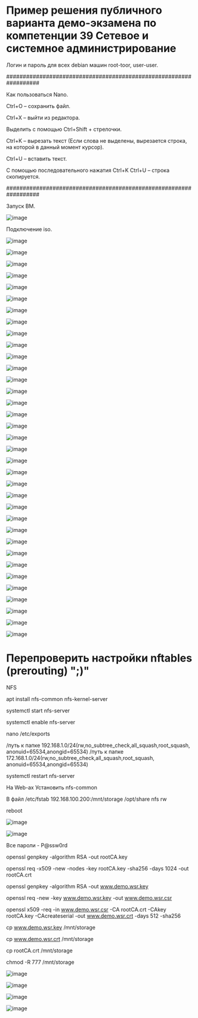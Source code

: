 Пример решения публичного варианта демо-экзамена по компетенции 39 Сетевое и системное
администрирование
===========================================================

Логин и пароль для всех debian машин root-toor, user-user.

##################################################################

Как пользоваться Nano.

Ctrl+O – сохранить файл.

Ctrl+X – выйти из редактора.

Выделить с помощью Ctrl+Shift + стрелочки.

Ctrl+K – вырезать текст (Если слова не выделены, вырезается строка, на которой в данный момент курсор).

Ctrl+U – вставить текст.

С помощью последовательного нажатия Ctrl+K Ctrl+U – строка скопируется.

################################################################## 

Запуск ВМ.

![image](https://user-images.githubusercontent.com/99468773/169715471-f5c41fb8-3c2d-440f-b953-c62e8419a873.png)

Подключение iso.

![image](https://user-images.githubusercontent.com/99468773/169715476-c02a04a5-5c2e-44c7-bb56-1e5357f914c2.png)

![image](https://user-images.githubusercontent.com/99468773/169715519-ad4d3d2b-bc70-4c6c-95b1-7bc3187ecaf2.png)

![image](https://user-images.githubusercontent.com/99468773/169715549-e286c521-eb80-4d20-b958-415e28cd8d03.png)

![image](https://user-images.githubusercontent.com/99468773/169715565-22cca751-a7ec-400f-abbd-b334a2960f1d.png)

![image](https://user-images.githubusercontent.com/99468773/169715581-5c950dbd-66a3-42e1-ae44-2a818db0f797.png)

![image](https://user-images.githubusercontent.com/99468773/169715598-782ea4d4-5ffd-47ba-90a3-56d758402e77.png)

![image](https://user-images.githubusercontent.com/99468773/169715638-15ecae39-9424-44b9-9ca1-ee73bf5feb2b.png)

![image](https://user-images.githubusercontent.com/99468773/169715649-9c50a8f1-097b-46c2-88fc-5475095eeb8f.png)

![image](https://user-images.githubusercontent.com/99468773/169715684-2a91550f-7584-4c27-8b2d-cc83cde1af9b.png)

![image](https://user-images.githubusercontent.com/99468773/169715694-0dc4f152-f596-47a4-ac9f-d9d61cd8f5a2.png)

![image](https://user-images.githubusercontent.com/99468773/169715708-2d40a875-82d6-4e7b-8550-b09f75f5ff01.png)

![image](https://user-images.githubusercontent.com/99468773/169715719-5b30c9b2-4b76-4809-9c9f-97462b7b8d1b.png)

![image](https://user-images.githubusercontent.com/99468773/169715731-5c19bed9-77f0-48b6-b4a2-08835239fc56.png)

![image](https://user-images.githubusercontent.com/99468773/169715754-3bfd1ced-1977-4d22-bb4c-c09e5c6766ee.png)

![image](https://user-images.githubusercontent.com/99468773/169715765-c8afa0f5-fbd2-40d8-87e0-a20ad09fa806.png)

![image](https://user-images.githubusercontent.com/99468773/169715778-bd72494b-824c-4882-8278-9ba56e56955c.png)

![image](https://user-images.githubusercontent.com/99468773/169715792-9760703c-eaab-4d1a-9ae0-64f8376e142c.png)

![image](https://user-images.githubusercontent.com/99468773/169715799-4d47ee1a-9721-461e-a13c-a4c7ad5a195c.png)

![image](https://user-images.githubusercontent.com/99468773/170213011-687c105c-dfd1-4694-8c59-e7359a88d338.png)

![image](https://user-images.githubusercontent.com/99468773/170213750-a8d07e01-9798-41a1-b0be-b4e649dadff1.png)

![image](https://user-images.githubusercontent.com/99468773/169715832-b41f8027-a2ad-4b23-a59e-60694f2afdda.png)

![image](https://user-images.githubusercontent.com/99468773/169715848-a6c7a5a6-4498-47b1-90f1-5b877b22b78b.png)

![image](https://user-images.githubusercontent.com/99468773/169715856-feb86506-130a-4cc4-8eb7-515b95393cc3.png)

![image](https://user-images.githubusercontent.com/99468773/169715872-ddfb1b7e-daad-4912-adf4-d62d7199d824.png)

![image](https://user-images.githubusercontent.com/99468773/169715891-eb5cd538-6eb9-4d3c-9d8e-528c0748e418.png)

![image](https://user-images.githubusercontent.com/99468773/169715903-7cb0145b-d2cf-4e7a-b40a-dfdc1aa2ca27.png)

![image](https://user-images.githubusercontent.com/99468773/169715911-1e9d0437-322f-4d2d-89f6-fbaea7c580ea.png)

![image](https://user-images.githubusercontent.com/99468773/169715916-0c318b69-9dd9-4443-97d0-cf456f384c0b.png)

![image](https://user-images.githubusercontent.com/99468773/169715930-4c1c2c39-f9df-48e6-976e-47c32c5f1e71.png)

![image](https://user-images.githubusercontent.com/99468773/169715937-2b68880d-8b7d-4ef7-9fbf-509dfbd27766.png)

![image](https://user-images.githubusercontent.com/99468773/170197461-692d4f37-8f7e-4971-b2fc-4421b1f8fc70.png)

![image](https://user-images.githubusercontent.com/99468773/170196417-c43c6336-a868-49a7-b756-2ec955d6072e.png)


![image](https://user-images.githubusercontent.com/99468773/169715953-5903dc01-f030-4d3f-82b0-b1bb78c7397c.png)

![image](https://user-images.githubusercontent.com/99468773/169715958-5ab44b4a-a6d2-4d4f-a15f-7fc795b46945.png)

![image](https://user-images.githubusercontent.com/99468773/169715966-c2f87b11-69be-4298-aa35-fd65cb776ced.png)

# Перепроверить настройки nftables (prerouting) ";)"

NFS

apt install nfs-common nfs-kernel-server

systemctl start nfs-server

systemctl enable nfs-server

nano /etc/exports

/путь к папке   192.168.1.0/24(rw,no_subtree_check,all_squash,root_squash, anonuid=65534,anongid=65534)
/путь к папке   172.168.1.0/24(rw,no_subtree_check,all_squash,root_squash, anonuid=65534,anongid=65534)

systemctl restart nfs-server

На Web-ах
Установить nfs-common

В файл /etc/fstab 
192.168.100.200:/mnt/storage /opt/share nfs rw

reboot


![image](https://user-images.githubusercontent.com/99468773/170196153-362d681b-f047-4f63-9c53-7ba1dd8aa6b6.png)


![image](https://user-images.githubusercontent.com/99468773/169716299-e1b8740c-c1e0-422e-b3f9-6fccad3dd854.png)

Все пароли - P@ssw0rd

openssl genpkey -algorithm RSA -out rootCA.key

openssl req -x509 -new -nodes -key rootCA.key -sha256 -days 1024 -out rootCA.crt

openssl genpkey -algorithm RSA -out www.demo.wsr.key

openssl req -new -key www.demo.wsr.key -out www.demo.wsr.csr

openssl x509 -req -in www.demo.wsr.csr -CA rootCA.crt -CAkey rootCA.key -CAcreateserial -out www.demo.wsr.crt -days 512 -sha256

cp www.demo.wsr.key /mnt/storage

cp www.demo.wsr.crt /mnt/storage

cp rootCA.crt /mnt/storage

chmod -R 777 /mnt/storage

![image](https://user-images.githubusercontent.com/99468773/169716664-7cdc8097-13bb-4a56-a9e5-4a7c0be81dbb.png)

![image](https://user-images.githubusercontent.com/99468773/169716674-ddec7aad-e7db-4f68-bccb-5ed089be0b32.png)

![image](https://user-images.githubusercontent.com/99468773/169716768-a023c822-b9d7-487f-9e4f-e4039b20656a.png)

![image](https://user-images.githubusercontent.com/99468773/169716786-1331968a-5909-40d2-b2de-e5bd5b4cb7af.png)


